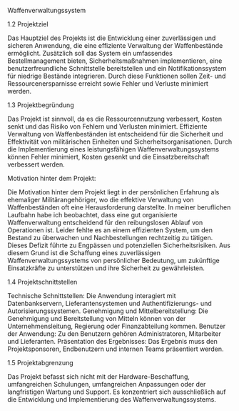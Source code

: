 Waffenverwaltungssystem


1.2 Projektziel

Das Hauptziel des Projekts ist die Entwicklung einer zuverlässigen und sicheren Anwendung, die eine effiziente Verwaltung der Waffenbestände ermöglicht. Zusätzlich soll das System ein umfassendes Bestellmanagement bieten, Sicherheitsmaßnahmen implementieren, eine benutzerfreundliche Schnittstelle bereitstellen und ein Notifikationssystem für niedrige Bestände integrieren. Durch diese Funktionen sollen Zeit- und Ressourcenersparnisse erreicht sowie Fehler und Verluste minimiert werden.

1.3 Projektbegründung

Das Projekt ist sinnvoll, da es die Ressourcennutzung verbessert, Kosten senkt und das Risiko von Fehlern und Verlusten minimiert. Effiziente Verwaltung von Waffenbeständen ist entscheidend für die Sicherheit und Effektivität von militärischen Einheiten und Sicherheitsorganisationen. Durch die Implementierung eines leistungsfähigen Waffenverwaltungssystems können Fehler minimiert, Kosten gesenkt und die Einsatzbereitschaft verbessert werden.

Motivation hinter dem Projekt:

Die Motivation hinter dem Projekt liegt in der persönlichen Erfahrung als ehemaliger Militärangehöriger, wo die effektive Verwaltung von Waffenbeständen oft eine Herausforderung darstellte. In meiner beruflichen Laufbahn habe ich beobachtet, dass eine gut organisierte Waffenverwaltung entscheidend für den reibungslosen Ablauf von Operationen ist. Leider fehlte es an einem effizienten System, um den Bestand zu überwachen und Nachbestellungen rechtzeitig zu tätigen. Dieses Defizit führte zu Engpässen und potenziellen Sicherheitsrisiken. Aus diesem Grund ist die Schaffung eines zuverlässigen Waffenverwaltungssystems von persönlicher Bedeutung, um zukünftige Einsatzkräfte zu unterstützen und ihre Sicherheit zu gewährleisten.

1.4 Projektschnittstellen

Technische Schnittstellen: Die Anwendung interagiert mit Datenbankservern, Lieferantensystemen und Authentifizierungs- und Autorisierungssystemen.
Genehmigung und Mittelbereitstellung: Die Genehmigung und Bereitstellung von Mitteln können von der Unternehmensleitung, Regierung oder Finanzabteilung kommen.
Benutzer der Anwendung: Zu den Benutzern gehören Administratoren, Mitarbeiter und Lieferanten.
Präsentation des Ergebnisses: Das Ergebnis muss den Projektsponsoren, Endbenutzern und internen Teams präsentiert werden.

1.5 Projektabgrenzung

Das Projekt befasst sich nicht mit der Hardware-Beschaffung, umfangreichen Schulungen, umfangreichen Anpassungen oder der langfristigen Wartung und Support. Es konzentriert sich ausschließlich auf die Entwicklung und Implementierung des Waffenverwaltungssystems.
